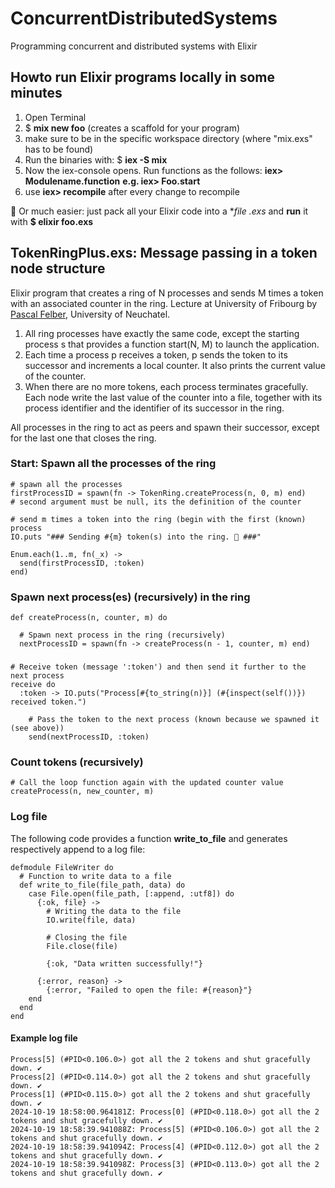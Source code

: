 # ConcurrentDistributedSystems
Programming concurrent and distributed systems with Elixir

## Howto run Elixir programs locally in some minutes
1. Open Terminal
2. $ **mix new foo** (creates a scaffold for your program)
3. make sure to be in the specific workspace directory (where "mix.exs" has to be found)
4. Run the binaries with: $ **iex -S mix**
5. Now the iex-console opens. Run functions as the follows: **iex> Modulename.function** **e.g. iex> Foo.start**
6. use **iex> recompile** after every change to recompile

💬 Or much easier: just pack all your Elixir code into a **file *.exs** and **run** it with **$ elixir foo.exs**

## TokenRingPlus.exs: Message passing in a token node structure
Elixir program that creates a ring of N processes and sends M times a token with an associated
counter in the ring. Lecture at University of Fribourg by [Pascal Felber](https://www.unine.ch/pascal.felber), University of Neuchatel.

1. All ring processes have exactly the same code, except the starting process s that
provides a function start(N, M) to launch the application.
2. Each time a process p receives a token, p sends the token to its successor and
increments a local counter. It also prints the current value of the counter.
3. When there are no more tokens, each process terminates gracefully. Each
node write the last value of the counter into a file, together with its process
identifier and the identifier of its successor in the ring.

All processes in the ring to act as peers and spawn their successor, except for the last one that closes the ring.

### Start: Spawn all the processes of the ring
```
# spawn all the processes
firstProcessID = spawn(fn -> TokenRing.createProcess(n, 0, m) end)         # second argument must be null, its the definition of the counter

# send m times a token into the ring (begin with the first (known) process
IO.puts "### Sending #{m} token(s) into the ring. 🚀 ###"

Enum.each(1..m, fn(_x) ->
  send(firstProcessID, :token)
end)
```

### Spawn next process(es) (recursively) in the ring
```
def createProcess(n, counter, m) do

  # Spawn next process in the ring (recursively)
  nextProcessID = spawn(fn -> createProcess(n - 1, counter, m) end)
```

### 
```
# Receive token (message ':token') and then send it further to the next process
receive do
  :token -> IO.puts("Process[#{to_string(n)}] (#{inspect(self())}) received token.")
  
    # Pass the token to the next process (known because we spawned it (see above))
    send(nextProcessID, :token)
```

### Count tokens (recursively)
```
# Call the loop function again with the updated counter value
createProcess(n, new_counter, m)
```

### Log file
The following code provides a function **write_to_file** and generates respectively append to a log file:

```
defmodule FileWriter do
  # Function to write data to a file
  def write_to_file(file_path, data) do
    case File.open(file_path, [:append, :utf8]) do
      {:ok, file} ->
        # Writing the data to the file
        IO.write(file, data)
        
        # Closing the file
        File.close(file)

        {:ok, "Data written successfully!"}
        
      {:error, reason} ->
        {:error, "Failed to open the file: #{reason}"}
    end
  end
end
```

#### Example log file
```
Process[5] (#PID<0.106.0>) got all the 2 tokens and shut gracefully down. ✔️
Process[2] (#PID<0.114.0>) got all the 2 tokens and shut gracefully down. ✔️
Process[1] (#PID<0.115.0>) got all the 2 tokens and shut gracefully down. ✔️
2024-10-19 18:58:00.964181Z: Process[0] (#PID<0.118.0>) got all the 2 tokens and shut gracefully down. ✔️
2024-10-19 18:58:39.941088Z: Process[5] (#PID<0.106.0>) got all the 2 tokens and shut gracefully down. ✔️
2024-10-19 18:58:39.941094Z: Process[4] (#PID<0.112.0>) got all the 2 tokens and shut gracefully down. ✔️
2024-10-19 18:58:39.941098Z: Process[3] (#PID<0.113.0>) got all the 2 tokens and shut gracefully down. ✔️
```

